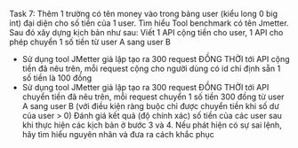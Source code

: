 Task 7: Thêm 1 trường có tên money vào trong bảng user (kiểu long 0 big int) đại diện cho số tiền của 1 user. Tìm hiểu Tool benchmark có tên Jmetter. Sau đó xây dựng kịch bản như sau: Viết 1 API cộng tiền cho user, 1 API cho phép chuyển 1 số tiền từ user A sang user B
-	Sử dụng tool JMetter giả lập tạo ra 300 request ĐỒNG THỜI tới API cộng tiền đã nêu trên, mỗi request cộng cho người dùng có id chỉ định sẵn 1 số tiền là 100 đồng
-	Sử dụng tool JMetter giả lập tạo ra 300 request ĐỒNG THỜI tới API chuyển tiền đã nêu trên, mỗi request chuyển 1 số tiền 300 đồng từ user A sang user B (với điều kiện ràng buộc chỉ được chuyển tiền khi số dư của user > 0)
Đánh giá kết quả (độ chính xác) số tiền của các user sau khi thực hiện các kịch bản ở bước 3 và 4. Nếu phát hiện có sự sai lệnh, hãy tìm hiểu nguyên nhân và đưa ra cách khắc phục
